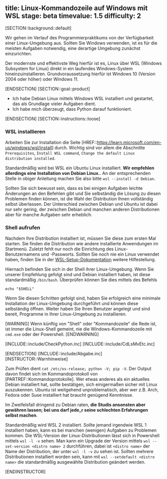 title: Linux-Kommandozeile auf Windows mit WSL
stage: beta
timevalue: 1.5
difficulty: 2
---
[SECTION::background::default]

Wir gehen im Verlauf des Programmierpraktikums von der Verfügbarkeit einer Linux-Umgebung aus.
Sollten Sie Windows verwenden, ist es für die meisten Aufgaben notwendig, eine derartige Umgebung
zunächst einzurichten.

Der modernste und effektivste Weg hierfür ist es, Linux über
WSL (Windows Subsystem for Linux) direkt in ein laufendes Windows-System hineinzuinstallieren.
Grundvoraussetzung hierfür ist Windows 10 (Version 2004 oder höher) oder Windows 11.

[ENDSECTION]
[SECTION::goal::product]

- Ich habe Debian Linux mittels Windows WSL installiert und gestartet,
  das als Grundlage vieler Aufgaben dient.
- Ich habe mich überzeugt, dass Python darauf funktioniert.

[ENDSECTION]
[SECTION::instructions::loose]

### WSL installieren

Arbeiten Sie zur Installation die Seite 
[HREF::https://learn.microsoft.com/en-us/windows/wsl/install]
durch.
Wichtig sind vor allem die Abschnitte `Prerequisites`, `Install WSL command`,
`Change the default Linux distribution installed`.

Standardmäßig wird bei WSL ein Ubuntu Linux installiert.
**Wir empfehlen allerdings eine Installation von Debian Linux.**.
An der entsprechenden Stelle in obiger Anleitung machen Sie also bitte
`wsl --install -d Debian`.

Sollten Sie sich bewusst sein, dass es bei einigen Aufgaben leichte Änderungen an den Befehlen
gibt und Sie selbständig die Lösung zu diesen Problemen finden können, ist die Wahl der
Distribution Ihnen vollständig selbst überlassen.
Der Unterschied zwischen Debian und Ubuntu ist dabei nur sehr gering,
der zwischen Debian und manchen anderen Distributionen aber für manche Aufgaben sehr erheblich.


### Shell aufrufen

Nachdem Ihre Distribution installiert ist, müssen Sie diese zum ersten Mal starten.
Sie finden die Distribution wie andere installierte Anwendungen im Startmenü.
Zuletzt fehlt nur noch die Einrichtung des Linux-Benutzernamens und -Passworts.
Sollten Sie noch nie ein Linux verwendet haben, finden Sie in der 
[WSL-Setup-Dokumentation](https://learn.microsoft.com/en-us/windows/wsl/setup/environment#set-up-your-linux-username-and-password) 
weitere Hilfestellung.

Hiernach befinden Sie sich in der Shell ihrer Linux-Umgebung. Wenn Sie unserer Empfehlung
gefolgt sind und Debian installiert haben, ist diese standardmäßig `/bin/bash`.
Überprüfen können Sie dies mittels des Befehls 
  
    echo "$SHELL"

Wenn Sie diesen Schritten gefolgt sind, haben Sie erfolgreich eine minimale Installation
der Linux-Umgebung durchgeführt und können diese selbständig öffnen.
Weiter haben Sie Ihren Benutzer angelegt und sind bereit, Programme in Ihrer Linux-Umgebung
zu installieren.

[WARNING]
Wenn künftig von "Shell" oder "Kommandozeile" die Rede ist, 
ist immer die Linux-Shell gemeint, nie die Windows-Kommandozeile mit
`cmd.exe` oder der Powershell.
[ENDWARNING]

[INCLUDE::include/CheckPython.inc]
[INCLUDE::include/CdLsMvEtc.inc]

[ENDSECTION]
[INCLUDE::include/Abgabe.inc] 
[INSTRUCTOR::Warnhinweise]

Zum Prüfen dient `cat /etc/os-release; python -V; pip -V`. 
Der Output davon findet sich im Kommandoprotokoll von [PARTREF::Kommandoprotokolle].
Wer etwas anderes als ein aktuelles Debian installiert hat, sollte bestätigen, 
sich einigermaßen sicher mit Linux auszukennen. 
Ubuntu ist weitgehend unproblematisch,
aber wer z.B. Arch, Fedora oder Suse installiert hat braucht genügend Kenntnisse.

Im Zweifelsfall dringend zu Debian raten, **die Studis ansonsten aber gewähren lassen;
bei uns darf jede_r seine schlechten Erfahrungen selbst machen**.

Standardmäßig wird WSL 2 installiert.
Sollte jemand irgendwie WSL 1 installiert haben, kann es bei manchen (wenigen) Aufgaben zu Problemen kommen.
Die WSL-Version der Linux-Distributionen lässt sich in Powershell mittels `wsl -l -v` sehen.
Man kann ein Upgrade der Version mittels `wsl --set-version <distro name> 2` 
durchführen, dabei ist `<distro name>` der Name der Distribution, der unter `wsl -l -v` zu sehen ist.
Sollten mehrere Distributionen installiert worden sein, kann mit 
`wsl --setdefault <distro name>`
die standardmäßig ausgewählte Distribution geändert werden.

[ENDINSTRUCTOR]
